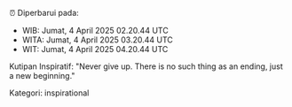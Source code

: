 ⏰ Diperbarui pada:
- WIB: Jumat, 4 April 2025 02.20.44 UTC
- WITA: Jumat, 4 April 2025 03.20.44 UTC
- WIT: Jumat, 4 April 2025 04.20.44 UTC

Kutipan Inspiratif:
"Never give up. There is no such thing as an ending, just a new beginning."


Kategori: inspirational

